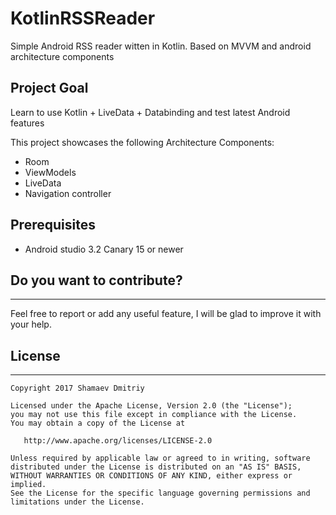 # KotlinRSSReader
Simple Android RSS reader witten in Kotlin. Based on MVVM and android architecture components

## Project Goal

Learn to use Kotlin + LiveData + Databinding and test latest Android features

This project showcases the following Architecture Components:
* Room
* ViewModels
* LiveData
* Navigation controller

## Prerequisites

* Android studio 3.2 Canary 15 or newer


## Do you want to contribute?
--------------------------
Feel free to report or add any useful feature, I will be glad to improve it with your help.

## License
-------

    Copyright 2017 Shamaev Dmitriy

    Licensed under the Apache License, Version 2.0 (the "License");
    you may not use this file except in compliance with the License.
    You may obtain a copy of the License at

       http://www.apache.org/licenses/LICENSE-2.0

    Unless required by applicable law or agreed to in writing, software
    distributed under the License is distributed on an "AS IS" BASIS,
    WITHOUT WARRANTIES OR CONDITIONS OF ANY KIND, either express or implied.
    See the License for the specific language governing permissions and
    limitations under the License.